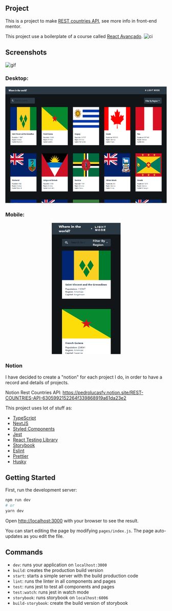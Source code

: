 ## Project

This is a project to make [REST countries API](https://www.frontendmentor.io/challenges/rest-countries-api-with-color-theme-switcher-5cacc469fec04111f7b848ca/hub/rest-countries-api-with-color-theme-switcher-dLFu07iFWQ), see more info in front-end mentor.

This project use a boilerplate of a course called [React Avançado](https://reactavancado.com.br/).
![ci](https://github.com/React-Avancado/boilerplate/workflows/ci/badge.svg)




## Screenshots


![gif](https://github.com/pedrolucasfv/rest-countries-api/blob/main/public/img/screenshots/gif-rest-countries-api.gif)

### Desktop:

<p align="center">
    <img width= "702px" height="362px" src="/public/img/screenshots/dark-desktop.png">
</p>

### Mobile:

<p align="center">
    <img width= "215px" height="408px" src="/public/img/screenshots/dark-mobile.png">
</p>

### Notion
I have decided to create a "notion" for each project I do, in order to have a record and details of projects.

Notion Rest Countries API: https://pedrolucasfv.notion.site/REST-COUNTRIES-API-6305992152264f339868919a61da23e2

This project uses lot of stuff as:

- [TypeScript](https://www.typescriptlang.org/)
- [NextJS](https://nextjs.org/)
- [Styled Components](https://styled-components.com/)
- [Jest](https://jestjs.io/)
- [React Testing Library](https://testing-library.com/docs/react-testing-library/intro)
- [Storybook](https://storybook.js.org/)
- [Eslint](https://eslint.org/)
- [Prettier](https://prettier.io/)
- [Husky](https://github.com/typicode/husky)

## Getting Started

First, run the development server:

```bash
npm run dev
# or
yarn dev
```

Open [http://localhost:3000](http://localhost:3000) with your browser to see the result.

You can start editing the page by modifying `pages/index.js`. The page auto-updates as you edit the file.

## Commands

- `dev`: runs your application on `localhost:3000`
- `build`: creates the production build version
- `start`: starts a simple server with the build production code
- `lint`: runs the linter in all components and pages
- `test`: runs jest to test all components and pages
- `test:watch`: runs jest in watch mode
- `storybook`: runs storybook on `localhost:6006`
- `build-storybook`: create the build version of storybook

